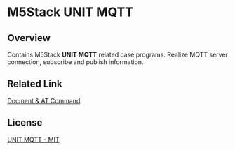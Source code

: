 # M5Stack UNIT MQTT

## Overview

Contains M5Stack **UNIT MQTT** related case programs. Realize MQTT server connection, subscribe and publish information.

## Related Link

[Docment & AT Command](https://docs.m5stack.com/en/unit/mqtt)

## License

[UNIT MQTT - MIT](LICENSE)

